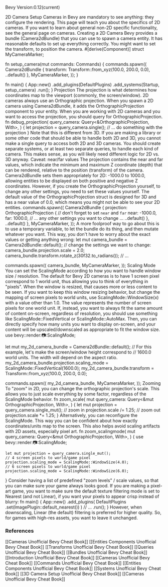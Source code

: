 Bevy Version:0.12(current)


2D Camera Setup
Cameras in Bevy are mandatory to see anything: they configure the
rendering.
This page will teach you about the specifics of 2D cameras. If you want to learn about
general non-2D specific functionality, see the general page on cameras.
Creating a 2D Camera
Bevy provides a bundle (Camera2dBundle)
that you can use to spawn a camera entity. It
has reasonable defaults to set up everything correctly.
You might want to set the transform, to position the camera.
#[derive(Component)]
struct MyCameraMarker;

fn setup_camera(mut commands: Commands) {
    commands.spawn((
        Camera2dBundle {
            transform: Transform::from_xyz(100.0, 200.0, 0.0),
            ..default()
        },
        MyCameraMarker,
    ));
}

fn main() {
    App::new()
        .add_plugins(DefaultPlugins)
        .add_systems(Startup, setup_camera)
        .run();
}
Projection
The projection is what determines how coordinates map to the
viewport (commonly, the screen/window).
2D cameras always use an Orthographic projection.
When you spawn a 2D camera using Camera2dBundle,
it adds the OrthographicProjection
component to your entity. When
you are working with 2D cameras and you want to access
the projection, you should query for
OrthographicProjection.
fn debug_projection(
    query_camera: Query<&OrthographicProjection, With<MyCameraMarker>>,
) {
    let projection = query_camera.single();
    // ... do something with the projection
}
Note that this is different from 3D. If you are
making a library or some other code that should be able to handle both 2D and
3D, you cannot make a single query to access both 2D and 3D
cameras. You should create separate systems, or at least two
separate queries, to handle each kind of camera. This makes sense, as you will
likely need different logic for 2D vs. 3D anyway.
Caveat: near/far values
The projection contains the near and far values, which indicate the minimum
and maximum Z coordinate (depth) that can be rendered, relative to the position
(transform) of the camera.
Camera2dBundle sets them appropriately for 2D:
-1000.0 to 1000.0, allowing entities to be displayed on both positive and
negative Z coordinates. However, if you create the
OrthographicProjection yourself, to change any
other settings, you need to set these values yourself. The default value of the
OrthographicProjection struct is designed for
3D and has a near value of 0.0, which means you might not be able to see
your 2D entities.
commands.spawn((
    Camera2dBundle {
        projection: OrthographicProjection {
            // don't forget to set `near` and `far`
            near: -1000.0,
            far: 1000.0,
            // ... any other settings you want to change ...
            ..default()
        },
        ..default()
    },
    MyCameraMarker,
));
A more foolproof way to go about this is to use a temporary variable, to let the
bundle do its thing, and then mutate whatever you want. This way, you don't have
to worry about the exact values or getting anything wrong:
let mut camera_bundle = Camera2dBundle::default();
// change the settings we want to change:
camera_bundle.projection.scale = 2.0;
camera_bundle.transform.rotate_z(30f32.to_radians());
// ...

commands.spawn((
    camera_bundle,
    MyCameraMarker,
));
Scaling Mode
You can set the ScalingMode according to how you want to
handle window size / resolution.
The default for Bevy 2D cameras is to have 1 screen pixel correspond to 1 world
unit, thus allowing you to think of everything in "pixels". When the window is
resized, that causes more or less content to be seen.
If you want to keep this window resizing behavior, but change the mapping of screen
pixels to world units, use ScalingMode::WindowSize(x) with a value other than 1.0.
The value represents the number of screen pixels for one world unit.
If, instead, you want to always fit the same amount of content
on-screen, regardless of resolution, you should use something like
ScalingMode::FixedVertical or ScalingMode::AutoMax. Then, you can directly
specify how many units you want to display on-screen, and your content will
be upscaled/downscaled as appropriate to fit the window size.
use bevy::render::camera::ScalingMode;

let mut my_2d_camera_bundle = Camera2dBundle::default();
// For this example, let's make the screen/window height correspond to
// 1600.0 world units. The width will depend on the aspect ratio.
my_2d_camera_bundle.projection.scaling_mode = ScalingMode::FixedVertical(1600.0);
my_2d_camera_bundle.transform = Transform::from_xyz(100.0, 200.0, 0.0);

commands.spawn((
    my_2d_camera_bundle,
    MyCameraMarker,
));
Zooming
To "zoom" in 2D, you can change the orthographic projection's scale. This
allows you to just scale everything by some factor, regardless of the
ScalingMode behavior.
fn zoom_scale(
    mut query_camera: Query<&mut OrthographicProjection, With<MyCameraMarker>>,
) {
    let mut projection = query_camera.single_mut();
    // zoom in
    projection.scale /= 1.25;
    // zoom out
    projection.scale *= 1.25;
}
Alternatively, you can reconfigure the ScalingMode. This
way you can be confident about how exactly coordinates/units map to the
screen. This also helps avoid scaling artifacts with 2D assets, especially
pixel art.
fn zoom_scalingmode(
    mut query_camera: Query<&mut OrthographicProjection, With<MyCameraMarker>>,
) {
    use bevy::render::camera::ScalingMode;

    let mut projection = query_camera.single_mut();
    // 4 screen pixels to world/game pixel
    projection.scaling_mode = ScalingMode::WindowSize(4.0);
    // 6 screen pixels to world/game pixel
    projection.scaling_mode = ScalingMode::WindowSize(6.0);
}
Consider having a list of predefined "zoom levels" / scale values, so that you
can make sure your game always looks good.
If you are making a pixel-art game, you want to make sure the default texture
filtering mode is set to Nearest (and not Linear), if you want your pixels
to appear crisp instead of blurry:
fn main() {
    App::new()
        .add_plugins(
            DefaultPlugins
                .set(ImagePlugin::default_nearest())
        )
        // ...
        .run();
}
However, when downscaling, Linear (the default) filtering is preferred
for higher quality. So, for games with high-res assets, you want to leave
it unchanged.

### References
[[Cameras  Unofficial Bevy Cheat Book]] [[Entities Components  Unofficial Bevy Cheat Book]] [[Transforms  Unofficial Bevy Cheat Book]] [[Queries  Unofficial Bevy Cheat Book]] [[Bundles  Unofficial Bevy Cheat Book]] [[Introduction  Unofficial Bevy Cheat Book]] [[Cameras  Unofficial Bevy Cheat Book]] [[Commands  Unofficial Bevy Cheat Book]] [[Entities Components  Unofficial Bevy Cheat Book]] [[Systems  Unofficial Bevy Cheat Book]] [[3D Camera Setup  Unofficial Bevy Cheat Book]] [[Cameras  Unofficial Bevy Cheat Book]] 